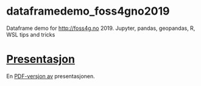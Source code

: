 # dataframedemo_foss4gno2019
Dataframe demo for http://foss4g.no 2019. Jupyter, pandas, geopandas, R, WSL tips and tricks


# [Presentasjon](https://docs.google.com/presentation/d/1bKpjFC032jGAgbt9SEYIKSNyVpngb_tJA31_YPdrXJI/preview?slide=id.p)

En [PDF-versjon av](./artige_regneark_jankrjensen_foss4gno2019.pdf) presentasjonen. 